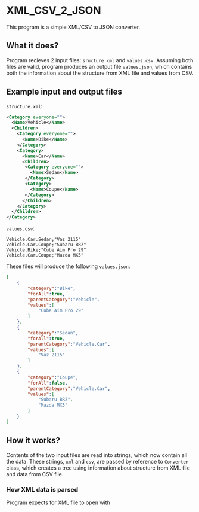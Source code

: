 # XML_CSV_2_JSON
This program is a simple XML/CSV to JSON converter.

## What it does?
Program recieves 2 input files: `sructure.xml` and `values.csv`. Assuming both files are valid, program produces an output file `values.json`, which contains both the information about the structure from XML file and values from CSV.

## Example input and output files

`structure.xml`:
```XML
<Category everyone="">
  <Name>Vehicle</Name>
  <Children>
    <Category everyone="">
      <Name>Bike</Name>
    </Category>
    <Category>
      <Name>Car</Name>
      <Children>
       <Category everyone="">
         <Name>Sedan</Name>
       </Category>
       <Category>
         <Name>Coupe</Name>
       </Category>
      </Children>
    </Category>
  </Children>
</Category>

```

`values.csv`:
```CSV
Vehicle.Car.Sedan;"Vaz 2115"
Vehicle.Car.Coupe;"Subaru BRZ"
Vehicle.Bike;"Cube Aim Pro 29"
Vehicle.Car.Coupe;"Mazda MX5"

```

These files will produce the following `values.json`:
```json
[
	{
		"category":"Bike",
		"forAll":true,
		"parentCategory":"Vehicle",
		"values":[
			"Cube Aim Pro 29"
		]
	},
	{
		"category":"Sedan",
		"forAll":true,
		"parentCategory":"Vehicle.Car",
		"values":[
			"Vaz 2115"
		]
	},
	{
		"category":"Coupe",
		"forAll":false,
		"parentCategory":"Vehicle.Car",
		"values":[
			"Subaru BRZ",
			"Mazda MX5"
		]
	}
]

```

## How it works?

Contents of the two input files are read into strings, which now contain all the data. These strings, `xml` and `csv`, are passed by reference to `Converter` class, which creates a tree using information about structure from XML file and data from CSV file.

### How XML data is parsed

Program expects for XML file to open with
